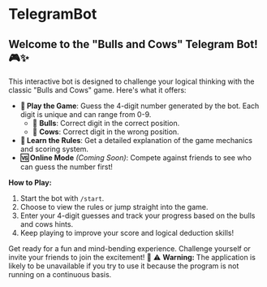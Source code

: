 ﻿# TelegramBot

## Welcome to the "Bulls and Cows" Telegram Bot! 🎮✨

This interactive bot is designed to challenge your logical thinking with the classic "Bulls and Cows" game. Here's what it offers:

- **🎲 Play the Game**: Guess the 4-digit number generated by the bot. Each digit is unique and can range from 0-9. 
  - 🐂 **Bulls**: Correct digit in the correct position.
  - 🐄 **Cows**: Correct digit in the wrong position.
- **📖 Learn the Rules**: Get a detailed explanation of the game mechanics and scoring system.
- **🆚 Online Mode** *(Coming Soon)*: Compete against friends to see who can guess the number first!

**How to Play:**
1. Start the bot with `/start`.
2. Choose to view the rules or jump straight into the game.
3. Enter your 4-digit guesses and track your progress based on the bulls and cows hints.
4. Keep playing to improve your score and logical deduction skills!

Get ready for a fun and mind-bending experience. Challenge yourself or invite your friends to join the excitement! 🚀
⚠️ **Warning:** The application is likely to be unavailable if you try to use it because the program is not running on a continuous basis.